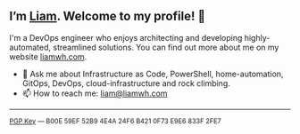 ## I’m [Liam](https://liamwh.com/). Welcome to my profile! 👋

I'm a DevOps engineer who enjoys architecting and developing highly-automated, streamlined solutions. You can find out more about me on my website [liamwh.com](https://liamwh.com/).

- 💬 Ask me about Infrastructure as Code, PowerShell, home-automation, GitOps, DevOps, cloud-infrastructure and rock climbing.
- 📫 How to reach me: liam@liamwh.com

---

<sup>
<a href="https://keybase.io/liamwh/pgp_keys.asc">PGP Key</a> — B00E 59EF 52B9 4E4A 24F6 B421 0F73 E9E6 833F 2FE7
</sup>
